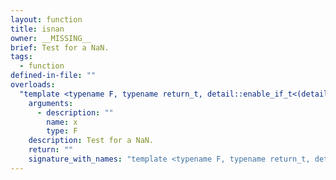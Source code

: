 ```yaml
---
layout: function
title: isnan
owner: __MISSING__
brief: Test for a NaN.
tags:
  - function
defined-in-file: ""
overloads:
  "template <typename F, typename return_t, detail::enable_if_t<(detail::builtin::is_genfloat<F>::value), int> >\nreturn_t isnan(F)":
    arguments:
      - description: ""
        name: x
        type: F
    description: Test for a NaN.
    return: ""
    signature_with_names: "template <typename F, typename return_t, detail::enable_if_t<(detail::builtin::is_genfloat<F>::value), int> >\nreturn_t isnan(F x)"
---
```


